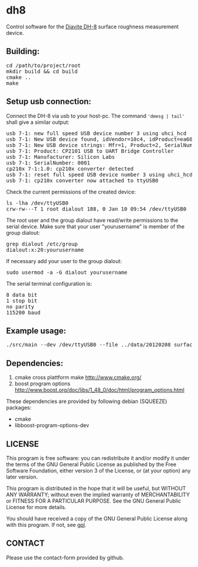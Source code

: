dh8
===

Control software for the [Diavite DH-8](http://diavite.com/index.php/dh-8-en.html) 
surface roughness measurement device.


Building:
---------

<pre>
cd /path/to/project/root  
mkdir build && cd build  
cmake ..  
make  
</pre>

Setup usb connection:
---------------------

Connect the DH-8 via usb to your host-pc.
The command `'dmesg | tail'` shall give a similar output:
<pre>
usb 7-1: new full speed USB device number 3 using uhci_hcd  
usb 7-1: New USB device found, idVendor=10c4, idProduct=ea60  
usb 7-1: New USB device strings: Mfr=1, Product=2, SerialNumber=3  
usb 7-1: Product: CP2101 USB to UART Bridge Controller  
usb 7-1: Manufacturer: Silicon Labs  
usb 7-1: SerialNumber: 0001  
cp210x 7-1:1.0: cp210x converter detected  
usb 7-1: reset full speed USB device number 3 using uhci_hcd  
usb 7-1: cp210x converter now attached to ttyUSB0  
</pre>

Check the current permissions of the created device:
<pre>
ls -lha /dev/ttyUSB0  
crw-rw---T 1 root dialout 188, 0 Jan 10 09:54 /dev/ttyUSB0  
</pre>

The root user and the group dialout have read/write permissions to 
the serial device. Make sure that your user "yourusername" is member 
of the group dialout:
<pre>
grep dialout /etc/group  
dialout:x:20:yourusername  
</pre>

If necessary add your user to the group dialout:
<pre>
sudo usermod -a -G dialout yourusername  
</pre>

The serial terminal configuration is:
<pre>
8 data bit  
1 stop bit  
no parity  
115200 baud  
</pre>

Example usage:
--------------
<pre>
./src/main --dev /dev/ttyUSB0 --file ../data/20120208_surface04.m --lt 0.48 --lc 0.08   
</pre>


Dependencies:
-------------

1. cmake
    cross plattform make 
    http://www.cmake.org/
2. boost program options
    http://www.boost.org/doc/libs/1_48_0/doc/html/program_options.html

These dependencies are provided by following debian (SQUEEZE) packages:
- cmake
- libboost-program-options-dev



LICENSE
-------
This program is free software: you can redistribute it and/or modify
it under the terms of the GNU General Public License as published by 
the Free Software Foundation, either version 3 of the License, or 
(at your option) any later version.

This program is distributed in the hope that it will be useful,
but WITHOUT ANY WARRANTY; without even the implied warranty of
MERCHANTABILITY or FITNESS FOR A PARTICULAR PURPOSE. See the
GNU General Public License for more details.

You should have received a copy of the GNU General Public License
along with this program. If not, see [gpl](www.gnu.org/licenses/).


CONTACT
-------
Please use the contact-form provided by github.

